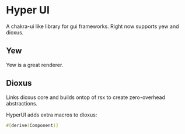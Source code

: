 # Hyper UI

A chakra-ui like library for gui frameworks. Right now supports yew and dioxus.

## Yew

Yew is a great renderer.

## Dioxus

Links dioxus core and builds ontop of rsx to create zero-overhead abstractions.

HyperUI adds extra macros to dioxus:

```rust
#[derive(Component)]

```
